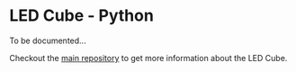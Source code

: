 LED Cube - Python
=================

To be documented...

Checkout the [main repository](https://github.com/francoisgeorgy/led-cube) to get more information about the LED Cube.

